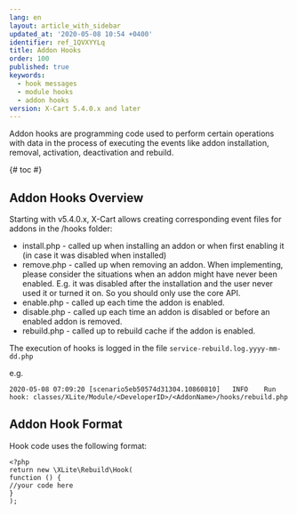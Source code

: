 ```yaml
---
lang: en
layout: article_with_sidebar
updated_at: '2020-05-08 10:54 +0400'
identifier: ref_1QVXYYLq
title: Addon Hooks
order: 100
published: true
keywords:
  - hook messages
  - module hooks
  - addon hooks
version: X-Cart 5.4.0.x and later
---
```

Addon hooks are programming code used to perform certain operations with data in the process of executing the events like addon installation, removal, activation, deactivation and rebuild.

{# toc #}

## Addon Hooks Overview

Starting with v5.4.0.x, X-Cart allows creating corresponding event files for addons in the /hooks folder:

* install.php - called up when installing an addon or when first enabling it (in case it was disabled when installed)
* remove.php - called up when removing an addon. When implementing, please consider the situations when an addon might have never been enabled. E.g. it was disabled after the installation and the user never used it or turned it on. So you should only use the core API.
* enable.php - called up each time the addon is enabled.
* disable.php - called up each time an addon is disabled or before an enabled addon is removed.
* rebuild.php - called up to rebuild cache if the addon is enabled.

The execution of hooks is logged in the file `service-rebuild.log.yyyy-mm-dd.php`

e.g.

```
2020-05-08 07:09:20 [scenario5eb50574d31304.10860810]   INFO    Run hook: classes/XLite/Module/<DeveloperID>/<AddonName>/hooks/rebuild.php
```

## Addon Hook Format

Hook code uses the following format:

```
<?php
return new \XLite\Rebuild\Hook(
function () {
//your code here
}
);
```
